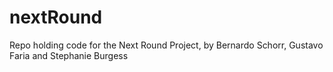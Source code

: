 nextRound
=========

Repo holding code for the Next Round Project, by Bernardo Schorr, Gustavo Faria and Stephanie Burgess
